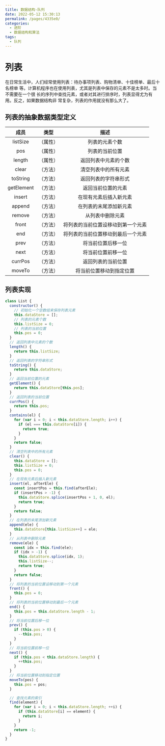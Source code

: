 ```yaml
---
title: 数据结构-队列
date: 2022-05-12 15:30:13
permalink: /pages/4335e0/
categories:
  - 进阶
  - 数据结构和算法
tags:
  - 队列
---
```


# 列表
在日常生活中，人们经常使用列表：待办事项列表、购物清单、十佳榜单、最后十名榜单 等。计算机程序也在使用列表，尤其是列表中保存的元素不是太多时。当不需要在一个很 长的序列中查找元素，或者对其进行排序时，列表显得尤为有用。反之，如果数据结构非 常复杂，列表的作用就没有那么大了。

## 列表的抽象数据类型定义
|    成员    |   类型   |                描述                |
| :--------: | :------: | :--------------------------------: |
|  listSize  | （属性） |           列表的元素个数           |
|    pos     | （属性） |           列表的当前位置           |
|   length   | （属性） |        返回列表中元素的个数        |
|   clear    | （方法） |        清空列表中的所有元素        |
|  toString  | （方法） |        返回列表的字符串形式        |
| getElement | （方法） |         返回当前位置的元素         |
|   insert   | （方法） |       在现有元素后插入新元素       |
|   append   | （方法） |       在列表的末尾添加新元素       |
|   remove   | （方法） |          从列表中删除元素          |
|   front    | （方法） | 将列表的当前位置设移动到第一个元素 |
|    end     | （方法） | 将列表的当前位置移动到最后一个元素 |
|    prev    | （方法） |         将当前位置后移一位         |
|    next    | （方法） |         将当前位置前移一位         |
|  currPos   | （方法） |         返回列表的当前位置         |
|   moveTo   | （方法） |      将当前位置移动到指定位置      |
## 列表实现

```js
class List {
  constructor() {
    // 初始化一个空数组来保存列表元素
    this.dataStore = [];
    // 列表的元素个数
    this.listSize = 0;
    // 列表的当前位置
    this.pos = 0;
  }
  // 返回列表中元素的个数
  length() {
    return this.listSize;
  }
  // 返回列表的字符串形式
  toString() {
    return this.dataStore;
  }
  // 返回当前位置的元素
  getElement() {
    return this.dataStore[this.pos];
  }
  // 返回列表的当前位置
  currPos() {
    return this.pos;
  }
  contains(el) {
    for (var i = 0; i < this.dataStore.length; i++) {
      if (el === this.dataStore[i]) {
        return true;
      }
    }
    return false;
  }
  // 清空列表中的所有元素
  clear() {
    this.dataStore = [];
    this.listSize = 0;
    this.pos = 0;
  }
  // 在现有元素后插入新元素
  insert(el, afterEle) {
    const insertPos = this.find(afterEle);
    if (insertPos > -1) {
      this.dataStore.splice(insertPos + 1, 0, el);
      return true;
    }
    return false;
  }
  // 在列表的末尾添加新元素
  append(ele) {
    this.dataStore[this.listSize++] = ele;
  }
  // 从列表中删除元素
  remove(ele) {
    const idx = this.find(ele);
    if (idx > -1) {
      this.dataStore.splice(idx, 1);
      this.listSize--;
      return true;
    }
    return false;
  }
  // 将列表的当前位置设移动到第一个元素
  front() {
    this.pos = 0;
  }
  // 将列表的当前位置移动到最后一个元素
  end() {
    this.pos = this.dataStore.length - 1;
  }
  // 将当前位置后移一位
  prev() {
    if (this.pos > 0) {
      --this.pos;
    }
  }
  // 将当前位置前移一位
  next() {
    if (this.pos < this.dataStore.length) {
      ++this.pos;
    }
  }
  // 将当前位置移动到指定位置
  moveTo(pos) {
    this.pos = pos;
  }

  // 查找元素的索引
  find(element) {
    for (var i = 0; i < this.dataStore.length; ++i) {
      if (this.dataStore[i] == element) {
        return i;
      }
    }
    return -1;
  }
}
```

